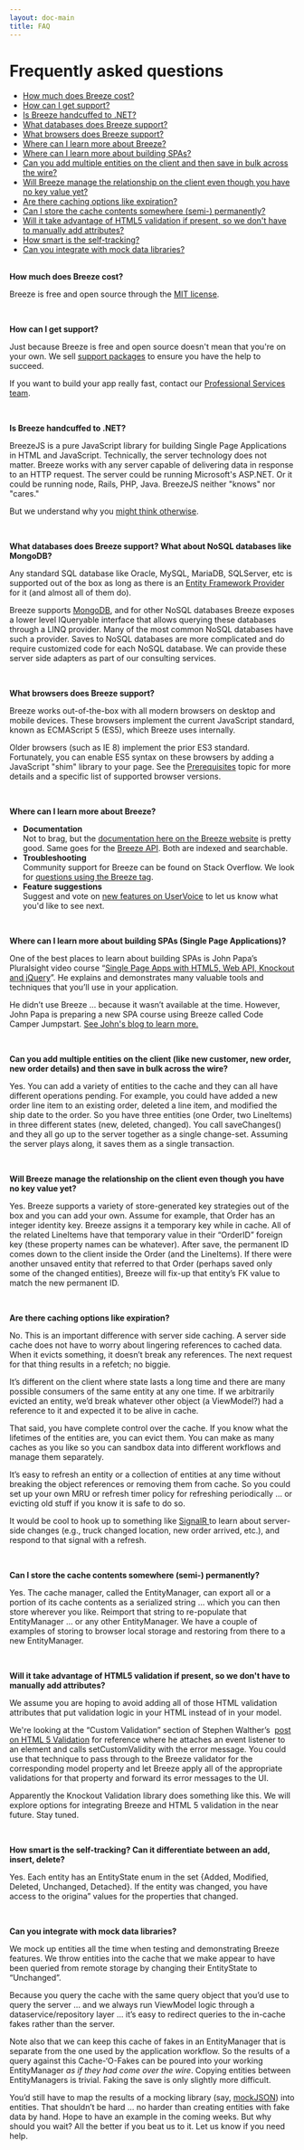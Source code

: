 ```yaml
---
layout: doc-main
title: FAQ
---
```

<h1>Frequently asked questions</h1>

<ul>
	<li><a href="#cost">How much does Breeze cost?</a></li>
	<li><a href="#support">How can I get support?</a></li>
	<li><a href="#handcuff">Is Breeze handcuffed to .NET?</a></li>
	<li><a href="#database">What databases does Breeze support?</a></li>
	<li><a href="#browsers">What browsers does Breeze support?</a></li>
	<li><a href="#learn-breeze">Where can I learn more about Breeze?</a></li>
	<li><a href="#learn-spa">Where can I learn more about building SPAs?</a></li>
	<li><a href="#multiple-entities">Can you add multiple entities on the client and then save in bulk across the wire?</a></li>
	<li><a href="#manage-relationship">Will Breeze manage the relationship on the client even though you have no key value yet?</a></li>
	<li><a href="#cache-options">Are there caching options like expiration?</a></li>
	<li><a href="#store-cache">Can I store the cache contents somewhere (semi-) permanently?</a></li>
	<li><a href="#html5-validation">Will it take advantage of HTML5 validation if present, so we don&#39;t have to manually add attributes?</a></li>
	<li><a href="#self-tracking">How smart is the self-tracking?</a></li>
	<li><a href="#mock-data-library">Can you integrate with mock data libraries? </a><br />
	&nbsp;</li>
</ul>

<p><strong><a id="cost" name="cost"></a>How much does Breeze cost?</strong></p>

<p>Breeze is free and open source through the <a href="http://opensource.org/licenses/mit-license.php" target="_blank">MIT license</a>.</p>

<p>&nbsp;</p>

<p><strong><a id="support" name="support"></a>How can I get support?</strong></p>

<p>Just because Breeze is free and open source doesn&#39;t mean that you&#39;re on your own. We sell <a href="http://www.breezejs.com/support">support packages</a> to ensure you have the help to succeed.</p>

<p>If you want to build your app really fast, contact our <a href="http://www.ideablade.com/professional-services/professional-services.aspx" target="_blank">Professional Services team</a>.</p>

<p>&nbsp;</p>

<p><strong><a id="handcuff" name="handcuff"></a>Is Breeze handcuffed to .NET?</strong></p>

<p>BreezeJS is a pure JavaScript library for building Single Page Applications in HTML and JavaScript. Technically, the server technology does not matter. Breeze works with any server capable of delivering data in response to an HTTP request. The server could be running Microsoft&#39;s ASP.NET. Or it could be running node, Rails, PHP, Java. BreezeJS neither &quot;knows&quot; nor &quot;cares.&quot;</p>

<p>But we understand why you <a href="http://www.breezejs.com/blog/handcuffed-microsoft">might think otherwise</a>.</p>

<p>&nbsp;</p>

<p><strong><a id="database" name="database"></a>What databases does Breeze support? What about NoSQL databases like MongoDB?</strong></p>

<p>Any standard SQL&nbsp;database like Oracle, MySQL, MariaDB, SQLServer, etc&nbsp;is supported out of the box as long as there is an <a href="http://msdn.microsoft.com/en-us/data/dd363565" target="_blank">Entity Framework Provider</a> for it (and almost all of them do).</p>

<p>Breeze supports <a href="http://www.breezejs.com/documentation/mongodb">MongoDB</a>, and for other NoSQL databases Breeze&nbsp;exposes a lower level IQueryable interface that allows querying these databases through a LINQ provider. Many of the most common NoSQL databases have such a provider. Saves to NoSQL databases are more complicated and do require customized code for each NoSQL database. We can provide these server side adapters as part of our consulting services.</p>

<p>&nbsp;</p>

<p><strong><a id="browsers" name="browsers"></a>What browsers does Breeze support?</strong></p>

<p>Breeze works out-of-the-box with all&nbsp;modern browsers on desktop and mobile devices. These browsers implement the current JavaScript standard, known as ECMAScript 5 (ES5), which Breeze uses internally.</p>

<p>Older browsers (such as IE 8) implement the prior ES3 standard. Fortunately, you can enable ES5 syntax on these browsers by adding a JavaScript &quot;shim&quot; library to your page. See the&nbsp;<a href="http://www.breezejs.com/documentation/prerequisites">Prerequisites</a> topic for more details and a specific list of supported browser versions.</p>

<p>&nbsp;</p>

<p><strong><a id="learn-breeze" name="learn-breeze"></a>Where can I learn more about Breeze?</strong></p>

<ul>
	<li><strong>Documentation</strong><br />
	Not to brag, but the <a href="http://www.breezejs.com/documentation/introduction">documentation here on the Breeze website</a> is pretty good. Same goes for the <a href="http://www.breezejs.com/sites/all/apidocs/index.html" target="_blank">Breeze API</a>. Both are indexed and searchable.</li>
	<li><strong>Troubleshooting</strong><br />
	Community support for Breeze can be found on Stack Overflow. We look for <a href="http://stackoverflow.com/questions/tagged/breeze" target="_blank">questions using the Breeze tag</a>.</li>
	<li><strong>Feature suggestions</strong><br />
	Suggest and vote on <a href="https://breezejs.uservoice.com/forums/173093-breeze-feature-suggestions" target="_blank">new features on UserVoice</a> to let us know what you&#39;d like to see next.</li>
</ul>

<p>&nbsp;</p>

<p><strong><a id="learn-spa" name="learn-spa"></a>Where can I learn more about building SPAs (Single Page Applications)?</strong></p>

<p>One of the best places to learn about building SPAs is John Papa&rsquo;s Pluralsight video course &ldquo;<a href="http://pluralsight.com/training/Courses/TableOfContents/spa" target="_blank">Single Page Apps with HTML5, Web API, Knockout and jQuery</a>&rdquo;. He explains and demonstrates many valuable tools and techniques that you&rsquo;ll use in your application.</p>

<p>He didn&rsquo;t use Breeze &hellip; because it wasn&rsquo;t available at the time. However, John Papa is preparing a new SPA course using Breeze called&nbsp;Code Camper Jumpstart. <a href="http://www.johnpapa.net/recent-presentation-on-spa-basics/" target="_blank">See John&#39;s blog to learn more.</a></p>

<p>&nbsp;</p>

<p><strong><a id="multiple-entities" name="multiple-entities"></a>Can you add multiple entities on the client (like new customer, new order, new order details) and then save in bulk across the wire? </strong></p>

<p>Yes. You can add a variety of entities to the cache and they can all have different operations pending. For example, you could have added a new order line item to an existing order, deleted a line item, and modified the ship date to the order. So you have three entities (one Order, two LineItems) in three different states (new, deleted, changed). You call saveChanges() and they all go up to the server together as a single change-set. Assuming the server plays along, it saves them as a single transaction.</p>

<p>&nbsp;</p>

<p><strong><a id="manage-relationship" name="manage-relationship"></a>Will Breeze manage the relationship on the client even though you have no key value yet?</strong></p>

<p>Yes. Breeze supports a variety of store-generated key strategies out of the box and you can add your own. Assume for example, that Order has an integer identity key. Breeze assigns it a temporary key while in cache. All of the related LineItems have that temporary value in their &ldquo;OrderID&rdquo; foreign key (these property names can be whatever). After save, the permanent ID comes down to the client inside the Order (and the LineItems). If there were another unsaved entity that referred to that Order (perhaps saved only some of the changed entities), Breeze will fix-up that entity&rsquo;s FK value to match the new permanent ID.</p>

<p>&nbsp;</p>

<p><strong><a id="cache-options" name="cache-options"></a>Are there caching options like expiration?</strong></p>

<p>No. This is an important difference with server side caching. A server side cache does not have to worry about lingering references to cached data. When it evicts something, it doesn&rsquo;t break any references. The next request for that thing results in a refetch; no biggie.</p>

<p>It&rsquo;s different on the client where state lasts a long time and there are many possible consumers of the same entity at any one time. If we arbitrarily evicted an entity, we&rsquo;d break whatever other object (a ViewModel?) had a reference to it and expected it to be alive in cache.</p>

<p>That said, you have complete control over the cache. If you know what the lifetimes of the entities are, you can evict them. You can make as many caches as you like so you can sandbox data into different workflows and manage them separately.</p>

<p>It&rsquo;s easy to refresh an entity or a collection of entities at any time without breaking the object references or removing them from cache. So you could set up your own MRU or refresh timer policy for refreshing periodically &hellip; or evicting old stuff if you know it is safe to do so.</p>

<p>It would be cool to hook up to something like <a href="https://github.com/SignalR/SignalR" target="_blank">SignalR </a>to learn about server-side changes (e.g., truck changed location, new order arrived, etc.), and respond to that signal with a refresh.</p>

<p>&nbsp;</p>

<p><strong><a id="store-cache" name="store-cache"></a>Can I store the cache contents somewhere (semi-) permanently?</strong></p>

<p>Yes. The cache manager, called the EntityManager, can export all or a portion of its cache contents as a serialized string &hellip; which you can then store wherever you like. Reimport that string to re-populate that EntityManager &hellip; or any other EntityManager. We have a couple of examples of storing to browser local storage and restoring from there to a new EntityManager.</p>

<p>&nbsp;</p>

<p><strong><a id="html5-validation" name="html5-validation"></a>Will it take advantage of HTML5 validation if present, so we don&#39;t have to manually add attributes?</strong></p>

<p>We assume you are hoping to avoid adding all of those HTML validation attributes that put validation logic in your HTML instead of in your model.</p>

<p>We&#39;re looking at the &ldquo;Custom Validation&rdquo; section of Stephen Walther&rsquo;s &nbsp;<a href="http://stephenwalther.com/archive/2012/03/13/html5-form-validation.aspx" target="_blank">post on HTML 5 Validation</a> for reference where he attaches an event listener to an element and calls setCustomValidity with the error message. You could use that technique to pass through to the Breeze validator for the corresponding model property and let Breeze apply all of the appropriate validations for that property and forward its error messages to the UI.</p>

<p>Apparently the&nbsp;Knockout&nbsp;Validation library does something like this.&nbsp;We will explore options for integrating Breeze and HTML 5 validation in the near future. Stay tuned.</p>

<p>&nbsp;</p>

<p><strong><a id="self-tracking" name="self-tracking"></a>How smart is the self-tracking? Can it differentiate between an add, insert, delete?</strong></p>

<p>Yes. Each entity has an EntityState enum in the set {Added, Modified, Deleted, Unchanged, Detached}. If the entity was changed, you have access to the origina&rdquo; values for the properties that changed.</p>

<p>&nbsp;</p>

<p><strong><a id="mock-data-library" name="mock-data-library"></a>Can you integrate with mock data libraries?</strong></p>

<p>We mock up entities all the time when testing and demonstrating Breeze features. We throw entities into the cache that we make appear to have been queried from remote storage by changing their EntityState to &ldquo;Unchanged&rdquo;.</p>

<p>Because you query the cache with the same query object that you&rsquo;d use to query the server &hellip; and we always run ViewModel logic through a dataservice/repository layer &hellip; it&rsquo;s easy to redirect queries to the in-cache fakes rather than the server.</p>

<p>Note also that we can keep this cache of fakes in an EntityManager that is separate from the one used by the application workflow. So the results of a query against this Cache-&lsquo;O-Fakes can be poured into your working EntityManager <em>as if they had come over the wire</em>. Copying entities between EntityManagers is trivial. Faking the save is only slightly more difficult.</p>

<p>You&rsquo;d still have to map the results of a mocking library (say, <a href="https://github.com/mennovanslooten/mockJSON" target="_blank">mockJSON</a>) into entities. That shouldn&rsquo;t be hard &hellip; no harder than creating entities with fake data by hand. Hope to have an example&nbsp;in the&nbsp;coming weeks. But&nbsp;why should you wait?&nbsp;All the better if you beat us to it. Let us know if you need help.</p>

<p>&nbsp;</p>

